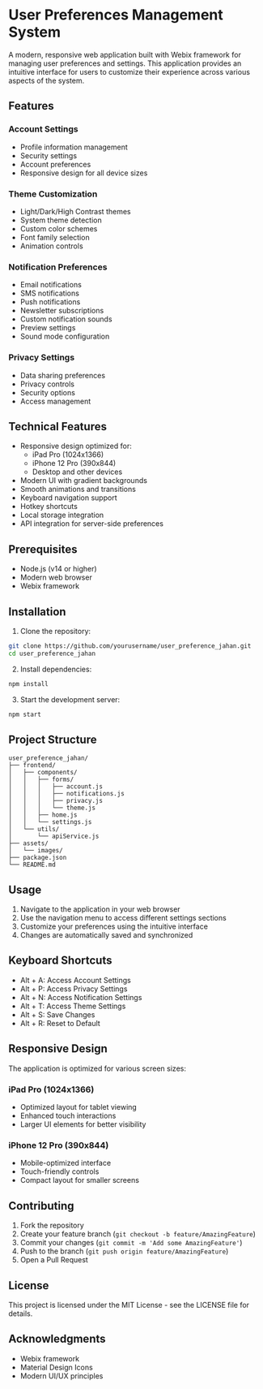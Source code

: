 # User Preferences Management System

A modern, responsive web application built with Webix framework for managing user preferences and settings. This application provides an intuitive interface for users to customize their experience across various aspects of the system.

## Features

### Account Settings
- Profile information management
- Security settings
- Account preferences
- Responsive design for all device sizes

### Theme Customization
- Light/Dark/High Contrast themes
- System theme detection
- Custom color schemes
- Font family selection
- Animation controls

### Notification Preferences
- Email notifications
- SMS notifications
- Push notifications
- Newsletter subscriptions
- Custom notification sounds
- Preview settings
- Sound mode configuration

### Privacy Settings
- Data sharing preferences
- Privacy controls
- Security options
- Access management

## Technical Features

- Responsive design optimized for:
  - iPad Pro (1024x1366)
  - iPhone 12 Pro (390x844)
  - Desktop and other devices
- Modern UI with gradient backgrounds
- Smooth animations and transitions
- Keyboard navigation support
- Hotkey shortcuts
- Local storage integration
- API integration for server-side preferences

## Prerequisites

- Node.js (v14 or higher)
- Modern web browser
- Webix framework

## Installation

1. Clone the repository:
```bash
git clone https://github.com/yourusername/user_preference_jahan.git
cd user_preference_jahan
```

2. Install dependencies:
```bash
npm install
```

3. Start the development server:
```bash
npm start
```

## Project Structure

```
user_preference_jahan/
├── frontend/
│   ├── components/
│   │   ├── forms/
│   │   │   ├── account.js
│   │   │   ├── notifications.js
│   │   │   ├── privacy.js
│   │   │   └── theme.js
│   │   ├── home.js
│   │   └── settings.js
│   └── utils/
│       └── apiService.js
├── assets/
│   └── images/
├── package.json
└── README.md
```

## Usage

1. Navigate to the application in your web browser
2. Use the navigation menu to access different settings sections
3. Customize your preferences using the intuitive interface
4. Changes are automatically saved and synchronized

## Keyboard Shortcuts

- Alt + A: Access Account Settings
- Alt + P: Access Privacy Settings
- Alt + N: Access Notification Settings
- Alt + T: Access Theme Settings
- Alt + S: Save Changes
- Alt + R: Reset to Default

## Responsive Design

The application is optimized for various screen sizes:

### iPad Pro (1024x1366)
- Optimized layout for tablet viewing
- Enhanced touch interactions
- Larger UI elements for better visibility

### iPhone 12 Pro (390x844)
- Mobile-optimized interface
- Touch-friendly controls
- Compact layout for smaller screens

## Contributing

1. Fork the repository
2. Create your feature branch (`git checkout -b feature/AmazingFeature`)
3. Commit your changes (`git commit -m 'Add some AmazingFeature'`)
4. Push to the branch (`git push origin feature/AmazingFeature`)
5. Open a Pull Request

## License

This project is licensed under the MIT License - see the LICENSE file for details.

## Acknowledgments

- Webix framework
- Material Design Icons
- Modern UI/UX principles